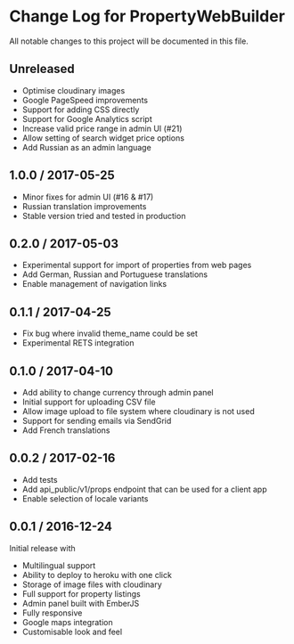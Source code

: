 # Change Log for PropertyWebBuilder
All notable changes to this project will be documented in this file.

## Unreleased

* Optimise cloudinary images
* Google PageSpeed improvements
* Support for adding CSS directly
* Support for Google Analytics script
* Increase valid price range in admin UI (#21)
* Allow setting of search widget price options
* Add Russian as an admin language

## 1.0.0 / 2017-05-25

* Minor fixes for admin UI (#16 & #17)
* Russian translation improvements
* Stable version tried and tested in production

## 0.2.0 / 2017-05-03

* Experimental support for import of properties from web pages
* Add German, Russian and Portuguese translations
* Enable management of navigation links

## 0.1.1 / 2017-04-25

* Fix bug where invalid theme_name could be set
* Experimental RETS integration

## 0.1.0 / 2017-04-10

* Add ability to change currency through admin panel
* Initial support for uploading CSV file
* Allow image upload to file system where cloudinary is not used
* Support for sending emails via SendGrid
* Add French translations

## 0.0.2 / 2017-02-16

* Add tests
* Add api_public/v1/props endpoint that can be used for a client app
* Enable selection of locale variants


## 0.0.1 / 2016-12-24

Initial release with

* Multilingual support
* Ability to deploy to heroku with one click
* Storage of image files with cloudinary
* Full support for property listings
* Admin panel built with EmberJS
* Fully responsive
* Google maps integration
* Customisable look and feel


